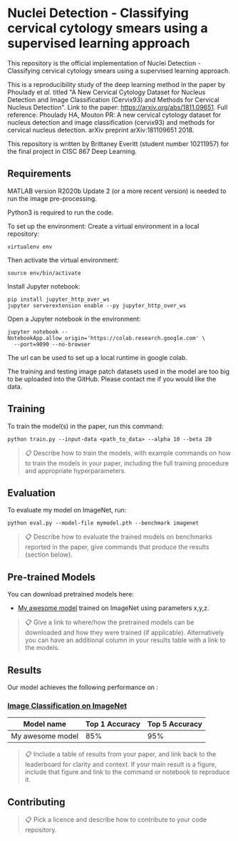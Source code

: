 # Nuclei Detection - Classifying cervical cytology smears using a supervised learning approach 

This repository is the official implementation of Nuclei Detection - Classifying cervical cytology smears using a supervised learning approach. 

This is a reproducibility study of the deep learning method in the paper by Phoulady et _al._ titled "A New Cervical Cytology Dataset for Nucleus Detection and Image Classification (Cervix93) and Methods for Cervical Nucleus Detection". Link to the paper: https://arxiv.org/abs/1811.09651. Full reference: Phoulady HA, Mouton PR: A new cervical cytology dataset for nucleus detection and image classification (cervix93) and methods for cervical nucleus detection. arXiv preprint arXiv:181109651 2018. 

This repository is written by Brittaney Everitt (student number 10211957) for the final project in CISC 867 Deep Learning. 

## Requirements

MATLAB version R2020b Update 2 (or a more recent version) is needed to run the image pre-processing. 

Python3 is required to run the code. 

To set up the environment: 
Create a virtual environment in a local repository:

```setup
virtualenv env
```
Then activate the virtual environment: 
```setup
source env/bin/activate
```
Install Jupyter notebook: 
```setup
pip install jupyter_http_over_ws 
jupyter serverextension enable --py jupyter_http_over_ws
```
Open a Jupyter notebook in the environment: 
```setup
jupyter notebook --NotebookApp.allow_origin='https://colab.research.google.com' \
  --port=9090 --no-browser
```
The url can be used to set up a local runtime in google colab. 

The training and testing image patch datasets used in the model are too big to be uploaded into the GitHub. Please contact me if you would like the data. 


## Training

To train the model(s) in the paper, run this command:

```train
python train.py --input-data <path_to_data> --alpha 10 --beta 20
```

>📋  Describe how to train the models, with example commands on how to train the models in your paper, including the full training procedure and appropriate hyperparameters.

## Evaluation

To evaluate my model on ImageNet, run:

```eval
python eval.py --model-file mymodel.pth --benchmark imagenet
```

>📋  Describe how to evaluate the trained models on benchmarks reported in the paper, give commands that produce the results (section below).

## Pre-trained Models

You can download pretrained models here:

- [My awesome model](https://drive.google.com/mymodel.pth) trained on ImageNet using parameters x,y,z. 

>📋  Give a link to where/how the pretrained models can be downloaded and how they were trained (if applicable).  Alternatively you can have an additional column in your results table with a link to the models.

## Results

Our model achieves the following performance on :

### [Image Classification on ImageNet](https://paperswithcode.com/sota/image-classification-on-imagenet)

| Model name         | Top 1 Accuracy  | Top 5 Accuracy |
| ------------------ |---------------- | -------------- |
| My awesome model   |     85%         |      95%       |

>📋  Include a table of results from your paper, and link back to the leaderboard for clarity and context. If your main result is a figure, include that figure and link to the command or notebook to reproduce it. 


## Contributing

>📋  Pick a licence and describe how to contribute to your code repository. 

